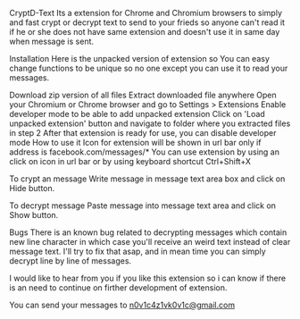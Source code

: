 CryptD-Text
Its a extension for Chrome and Chromium browsers to simply and fast crypt or decrypt text to send to your frieds so anyone can't read it if he or she does not have same extension and doesn't use it in same day when message is sent.

Installation
Here is the unpacked version of extension so You can easy change functions to be unique so no one except you can use it to read your messages.

Download zip version of all files
Extract downloaded file anywhere
Open your Chromium or Chrome browser and go to Settings > Extensions
Enable developer mode to be able to add unpacked extension
Click on 'Load unpacked extension' button and navigate to folder where you extracted files in step 2
After that extension is ready for use, you can disable developer mode
How to use it
Icon for extension will be shown in url bar only if address is facebook.com/messages/* You can use extension by using an click on icon in url bar or by using keyboard shortcut Ctrl+Shift+X

To crypt an message
Write message in message text area box and click on Hide button.

To decrypt message
Paste message into message text area and click on Show button.

Bugs
There is an known bug related to decrypting messages which contain new line character in which case you'll receive an weird text instead of clear message text. I'll try to fix that asap, and in mean time you can simply decrypt line by line of messages.

I would like to hear from you if you like this extension so i can know if there is an need to continue on firther development of extension.

You can send your messages to n0v1c4z1vk0v1c@gmail.com
